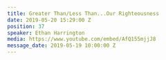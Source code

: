 ```yaml
---
title: Greater Than/Less Than...Our Righteousness
date: 2019-05-20 15:29:00 Z
position: 37
speaker: Ethan Harrington
media: https://www.youtube.com/embed/AfQ155mjjJ8
message_date: 2019-05-19 10:00:00 Z
---
```


